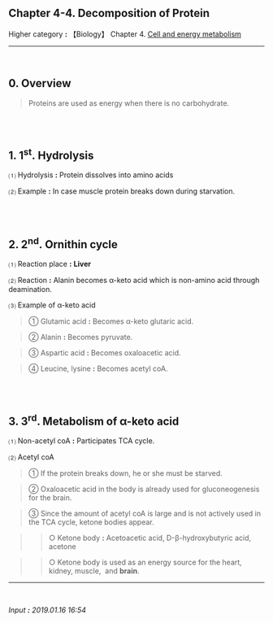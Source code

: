 ## **Chapter 4-4. Decomposition of Protein**

Higher category **:** 【Biology】 Chapter 4. [Cell and energy metabolism](https://jb243.github.io/pages/70)

---

<br>

## **0\. Overview**

> Proteins are used as energy when there is no carbohydrate.

<br>

<br>


## **1. 1<sup>st</sup>.** **Hydrolysis**

⑴ Hydrolysis **:** Protein dissolves into amino acids

⑵ Example **:** In case muscle protein breaks down during starvation.

<br>

<br>

## 2. 2<sup>nd</sup>. **Ornithin cycle**

⑴ Reaction place **:** **Liver**

⑵ Reaction **:** Alanin becomes α-keto acid which is non-amino acid through deamination.

⑶ Example of α-keto acid

> ① Glutamic acid **:** Becomes α-keto glutaric acid.

> ② Alanin **:** Becomes pyruvate.

> ③ Aspartic acid **:** Becomes oxaloacetic acid.

> ④ Leucine, lysine **:** Becomes acetyl coA.

<br>

<br>

## **3. 3<sup>rd</sup>. Metabolism of α-keto acid**

⑴ Non-acetyl coA **:** Participates TCA cycle.

⑵ Acetyl coA

> ① If the protein breaks down, he or she must be starved.

> ② Oxaloacetic acid in the body is already used for gluconeogenesis for the brain.

> ③ Since the amount of acetyl coA is large and is not actively used in the TCA cycle, ketone bodies appear.

>> ○ Ketone body **:** Acetoacetic acid, D-β-hydroxybutyric acid, acetone

>> ○ Ketone body is used as an energy source for the heart, kidney, muscle,  and **brain**.

---

<br>

*Input **:** 2019.01.16 16:54*
